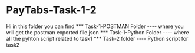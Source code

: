 # PayTabs-Task-1-2
Hi in this folder you can find ***
Task-1-POSTMAN Folder ---- where you will get the postman exported file json *** 
Task-1-Python Folder ---- where all the pyhton script related to task1 *** 
Task-2 folder ---- Python script for task2
